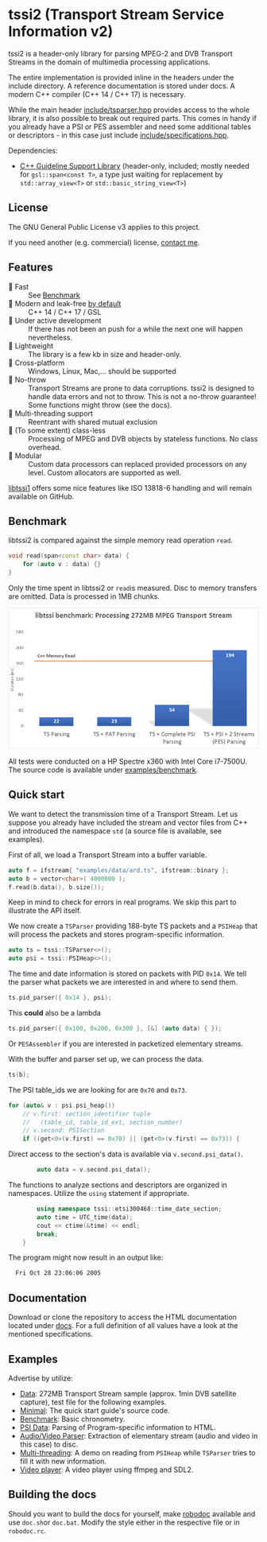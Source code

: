 # tssi2 (Transport Stream Service Information v2)

tssi2 is a header-only library for parsing MPEG-2 and DVB Transport Streams in the domain of multimedia processing applications. 

The entire implementation is provided inline in the headers under the include directory. A reference documentation is stored under docs. A modern C++ compiler (C++ 14 / C++ 17) is necessary.

While the main header [include/tsparser.hpp](./include/tsparser.hpp) provides access to the whole library, it is also possible to break out required parts. This comes in handy if you already have a PSI or PES assembler and need some additional tables or descriptors - in this case just include [include/specifications.hpp](./include/specifications.hpp).

Dependencies:

  - [C++ Guideline Support Library](https://github.com/Microsoft/GSL) (header-only, included; mostly needed for `gsl::span<const T>`, a type just waiting for replacement by `std::array_view<T>` or `std::basic_string_view<T>`)

## License

The GNU General Public License v3 applies to this project. 

If you need another (e.g. commercial) license, [contact me](https://goforcode.com).

## Features
<dl>
<dt>📌 Fast</dt>
<dd>See <a href="#benchmark">Benchmark</a></dd>
<dt>📌 Modern and leak-free <a href="https://www.youtube.com/watch?v=JfmTagWcqoE">by default</a></dt>
<dd>C++ 14 / C++ 17 / GSL</dd>
<dt>📌 Under active development</dt>
<dd>If there has not been an push for a while the next one will happen nevertheless.</dd>
<dt>📌 Lightweight</dt>
<dd>The library is a few kb in size and header-only.</dd>
<dt>📌 Cross-platform</dt>
<dd>Windows, Linux, Mac,... should be supported</dd>
<dt>📌 No-throw</dt>
<dd>Transport Streams are prone to data corruptions. tssi2 is designed to handle data errors and not to throw. This is not a no-throw guarantee! Some functions might throw (see the docs).</dd>
<dt>📌 Multi-threading support</dt>
<dd>Reentrant with shared mutual exclusion</dd>
<dt>📌 (To some extent) class-less</dt>
<dd>Processing of MPEG and DVB objects by stateless functions. No class overhead.</dd>
<dt>📌 Modular</dt>
<dd>Custom data processors can replaced provided processors on any level. Custom allocators are supported as well.</dd>
</dl>

[libtssi1](https://github.com/goforcode-com/libtssi) offers some nice features like ISO 13818-6 handling and will remain available on GitHub.

## Benchmark

libtssi2 is compared against the simple memory read operation `read`.

```c++
void read(span<const char> data) {
    for (auto v : data) {}
}
```

Only the time spent in libtssi2 or `read`is measured. Disc to memory transfers are omitted. Data is processed in 1MB chunks.

![libtssi benchmark](./examples/benchmark/benchmark.png)

All tests were conducted on a HP Spectre x360 with Intel Core i7-7500U. The source code is available under [examples/benchmark](./examples/benchmark/).

## Quick start
We want to detect the transmission time of a Transport Stream. Let us suppose you already have included the stream and vector files from C++ and introduced the namespace `std` (a source file is available, see examples). 

First of all, we load a Transport Stream into a buffer variable.
```c++
auto f = ifstream{ "examples/data/ard.ts", ifstream::binary };
auto b = vector<char>( 4000000 );
f.read(b.data(), b.size());
```
Keep in mind to check for errors in real programs. We skip this part to illustrate the API itself.

We now create a `TSParser` providing 188-byte TS packets and a `PSIHeap` that will process the packets and stores program-specific information.
```c++
auto ts = tssi::TSParser<>();
auto psi = tssi::PSIHeap<>();
```
The time and date information is stored on packets with PID `0x14`. We tell the parser what packets we are interested in and where to send them.
```c++
ts.pid_parser({ 0x14 }, psi);
```
This **could** also be a lambda
```c++
ts.pid_parser({ 0x100, 0x200, 0x300 }, [&] (auto data) { });
```
Or `PESAssembler` if you are interested in packetized elementary streams.

With the buffer and parser set up, we can process the data.
```c++
ts(b);
```

The PSI table_ids we are looking for are `0x70` and `0x73`.
```c++
for (auto& v : psi.psi_heap())
    // v.first: section_identifier tuple 
    //   (table_id, table_id_ext, section_number)
    // v.second: PSISection
    if ((get<0>(v.first) == 0x70) || (get<0>(v.first) == 0x73)) {
```
Direct access to the section's data is available via `v.second.psi_data()`.
```c++
        auto data = v.second.psi_data();
```
The functions to analyze sections and descriptors are organized in namespaces. Utilize the `using` statement if appropriate.
```c++
        using namespace tssi::etsi300468::time_date_section;
        auto time = UTC_time(data);
        cout << ctime(&time) << endl;
        break;
    }	
```
The program might now result in an output like:
```sh
  Fri Oct 28 23:06:06 2005
```

## Documentation

Download or clone the repository to access the HTML documentation located under [docs](./docs). For a full definition of all values have a look at the mentioned specifications.

## Examples

Advertise by utilize:

 - [Data](./examples/data/): 272MB Transport Stream sample (approx. 1min DVB satellite capture), test file for the following examples.
 - [Minimal](./examples/minimal/): The quick start guide's source code.
 - [Benchmark](./examples/benchmark/): Basic chronometry.
 - [PSI Data](./examples/psidata/): Parsing of Program-specific information to HTML.
 - [Audio/Video Parser](./examples/avparser/): Extraction of elementary stream (audio and video in this case) to disc.
 - [Multi-threading](./examples/multithreading/): A demo on reading from `PSIHeap` while `TSParser` tries to fill it with new information.
 - [Video player](./examples/videoplayer/): A video player using ffmpeg and SDL2.

## Building the docs

Should you want to build the docs for yourself, make [robodoc](http://rfsber.home.xs4all.nl/Robo/) available and use `doc.sh`or `doc.bat`. Modify the style either in the respective file or in `robodoc.rc`.





